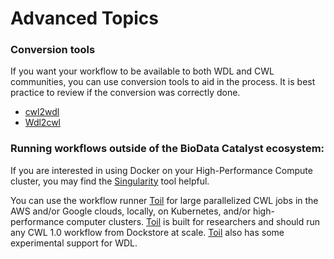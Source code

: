 # Advanced Topics

### Conversion tools

If you want your workflow to be available to both WDL and CWL communities, you can use conversion tools to aid in the process. It is best practice to review if the conversion was correctly done.&#x20;

* [cwl2wdl](https://github.com/adamstruck/cwl2wdl)
* [Wdl2cwl](https://github.com/common-workflow-lab/wdl2cwl)

### Running workflows outside of the BioData Catalyst ecosystem:

If you are interested in using Docker on your High-Performance Compute cluster, you may find the [Singularity](https://docs.dockstore.org/en/develop/advanced-topics/docker-alternatives.html) tool helpful.

You can use the workflow runner [Toil](https://github.com/DataBiosphere/toil) for large parallelized CWL jobs in the AWS and/or Google clouds, locally, on Kubernetes, and/or high-performance computer clusters.  [Toil](https://github.com/DataBiosphere/toil) is built for researchers and should run any CWL 1.0 workflow from Dockstore at scale.  [Toil](https://github.com/DataBiosphere/toil) also has some experimental support for WDL.
